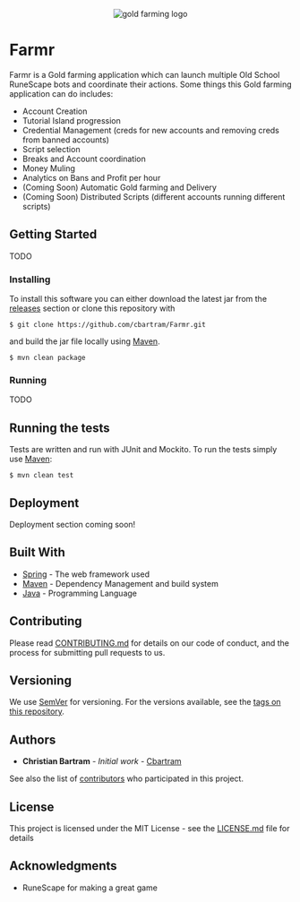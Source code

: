 <p align="center">
    <img src="https://i.imgur.com/k1gIHO5.png" alt="gold farming logo" />
</p>

# Farmr

Farmr is a Gold farming application which can launch multiple Old School RuneScape bots and coordinate their actions. Some
things this Gold farming application can do includes:

- Account Creation
- Tutorial Island progression  
- Credential Management (creds for new accounts and removing creds from banned accounts)
- Script selection
- Breaks and Account coordination
- Money Muling
- Analytics on Bans and Profit per hour
- (Coming Soon) Automatic Gold farming and Delivery  
- (Coming Soon) Distributed Scripts (different accounts running different scripts)

## Getting Started

TODO


### Installing

To install this software you can either download the latest jar from the [releases](https://github.com/cbartram/Farmr/releases) section or clone this repository with

```shell
$ git clone https://github.com/cbartram/Farmr.git
```

and build the jar file locally using [Maven](https://maven.apache.org).

```shell
$ mvn clean package
```

### Running

TODO

## Running the tests

Tests are written and run with JUnit and Mockito. To run the tests simply use [Maven](https://maven.apache.org):

```shell
$ mvn clean test
```

## Deployment

Deployment section coming soon!

## Built With

* [Spring](http://spring.io/) - The web framework used
* [Maven](https://maven.apache.org/) - Dependency Management and build system
* [Java](https://java.com) - Programming Language

## Contributing

Please read [CONTRIBUTING.md](https://gist.github.com/PurpleBooth/b24679402957c63ec426) for details on our code of conduct, and the process for submitting pull requests to us.

## Versioning

We use [SemVer](http://semver.org/) for versioning. For the versions available, see the [tags on this repository](https://github.com/cbartram/Farmr/tags).

## Authors

* **Christian Bartram** - *Initial work* - [Cbartram](https://github.com/cbartram)

See also the list of [contributors](https://github.com/cbartram/Farmr/contributors) who participated in this project.

## License

This project is licensed under the MIT License - see the [LICENSE.md](LICENSE.md) file for details

## Acknowledgments

* RuneScape for making a great game

